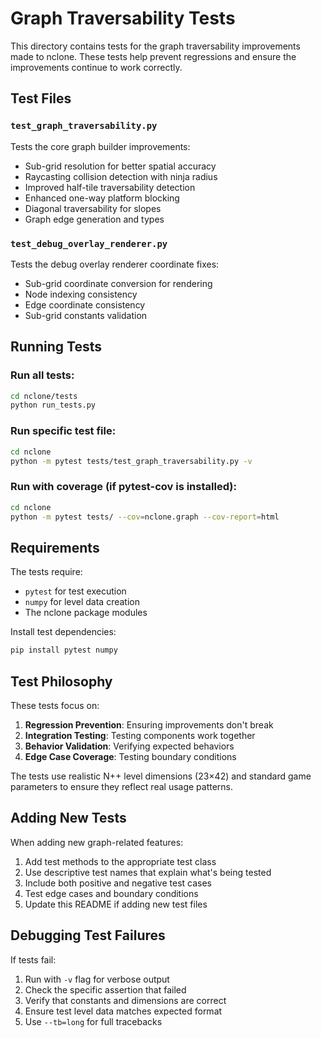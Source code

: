 # Graph Traversability Tests

This directory contains tests for the graph traversability improvements made to nclone. These tests help prevent regressions and ensure the improvements continue to work correctly.

## Test Files

### `test_graph_traversability.py`
Tests the core graph builder improvements:
- Sub-grid resolution for better spatial accuracy
- Raycasting collision detection with ninja radius
- Improved half-tile traversability detection
- Enhanced one-way platform blocking
- Diagonal traversability for slopes
- Graph edge generation and types

### `test_debug_overlay_renderer.py`
Tests the debug overlay renderer coordinate fixes:
- Sub-grid coordinate conversion for rendering
- Node indexing consistency
- Edge coordinate consistency
- Sub-grid constants validation

## Running Tests

### Run all tests:
```bash
cd nclone/tests
python run_tests.py
```

### Run specific test file:
```bash
cd nclone
python -m pytest tests/test_graph_traversability.py -v
```

### Run with coverage (if pytest-cov is installed):
```bash
cd nclone
python -m pytest tests/ --cov=nclone.graph --cov-report=html
```

## Requirements

The tests require:
- `pytest` for test execution
- `numpy` for level data creation
- The nclone package modules

Install test dependencies:
```bash
pip install pytest numpy
```

## Test Philosophy

These tests focus on:
1. **Regression Prevention**: Ensuring improvements don't break
2. **Integration Testing**: Testing components work together
3. **Behavior Validation**: Verifying expected behaviors
4. **Edge Case Coverage**: Testing boundary conditions

The tests use realistic N++ level dimensions (23×42) and standard game parameters to ensure they reflect real usage patterns.

## Adding New Tests

When adding new graph-related features:

1. Add test methods to the appropriate test class
2. Use descriptive test names that explain what's being tested
3. Include both positive and negative test cases
4. Test edge cases and boundary conditions
5. Update this README if adding new test files

## Debugging Test Failures

If tests fail:
1. Run with `-v` flag for verbose output
2. Check the specific assertion that failed
3. Verify that constants and dimensions are correct
4. Ensure test level data matches expected format
5. Use `--tb=long` for full tracebacks
